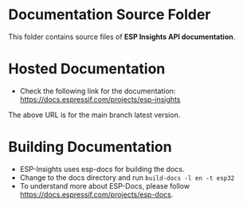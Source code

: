 # Documentation Source Folder

This folder contains source files of **ESP Insights API documentation**.

# Hosted Documentation

* Check the following link for the documentation: https://docs.espressif.com/projects/esp-insights

The above URL is for the main branch latest version.

# Building Documentation

* ESP-Insights uses esp-docs for building the docs.
* Change to the docs directory and run `build-docs -l en -t esp32`
* To understand more about ESP-Docs, please follow https://docs.espressif.com/projects/esp-docs.
